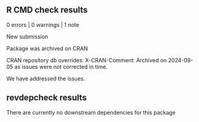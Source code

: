 ## R CMD check results

0 errors | 0 warnings | 1 note

New submission

Package was archived on CRAN

CRAN repository db overrides:
  X-CRAN-Comment: Archived on 2024-09-05 as issues were not corrected
    in time.

We have addressed the issues.

## revdepcheck results

There are currently no downstream dependencies for this package




